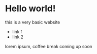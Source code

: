 # Hello world!

this is a very basic website

* link 1
* link 2

lorem ipsum, coffee break coming up soon
